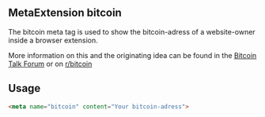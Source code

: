 ## MetaExtension bitcoin

The bitcoin meta tag is used to show the bitcoin-adress of a website-owner inside a browser extension.

More information on this and the originating idea can be found in the [Bitcoin Talk Forum](https://bitcointalk.org/index.php?topic=140257.0) or on [r/bitcoin](http://www.reddit.com/r/Bitcoin/comments/1de96y/bitcoin_in_html_meta_tag_for_discovery/)

## Usage

````html
<meta name="bitcoin" content="Your bitcoin-adress">
````
